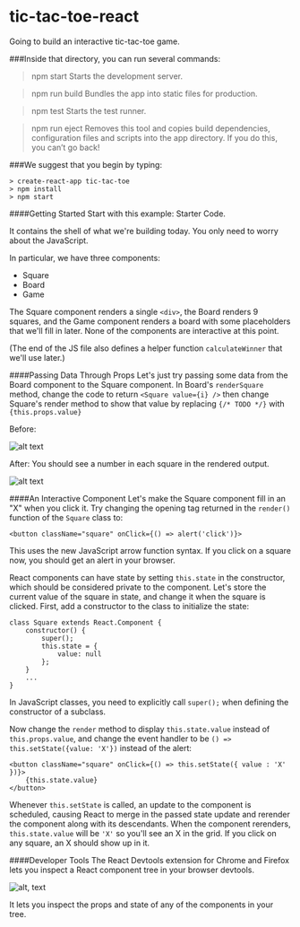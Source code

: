 # tic-tac-toe-react
Going to build an interactive tic-tac-toe game.

###Inside that directory, you can run several commands:

>npm start
Starts the development server.

>npm run build
Bundles the app into static files for production.

>npm test
Starts the test runner.

>npm run eject
Removes this tool and copies build dependencies, configuration files
and scripts into the app directory. If you do this, you can’t go back!

###We suggest that you begin by typing:

	> create-react-app tic-tac-toe
	> npm install
	> npm start

####Getting Started
Start with this example: Starter Code.

It contains the shell of what we're building today. You only need to worry about the JavaScript.

In particular, we have three components:
 - Square
 - Board
 - Game

The Square component renders a single `` <div> ``, the Board renders 9 squares, and the Game component renders a board with some placeholders that we'll fill in later. None of the components are interactive at this point.

(The end of the JS file also defines a helper function `` calculateWinner `` that we'll use later.)

####Passing Data Through Props
Let's just try passing some data from the Board component to the Square component. In Board's `` renderSquare  `` method, change the code to return `` <Square value={i} /> `` then change Square's render method to show that value by replacing `` {/* TODO */} `` with `` {this.props.value} ``

Before:

![alt text](https://facebook.github.io/react/img/tutorial/tictac-empty.png "before")


After: You should see a number in each square in the rendered output.

![alt text](https://facebook.github.io/react/img/tutorial/tictac-numbers.png "after")

####An Interactive Component
Let's make the Square component fill in an "X" when you click it. Try changing the opening tag returned in the `` render() `` function of the `` Square `` class to:

	<button className="square" onClick={() => alert('click')}>

This uses the new JavaScript arrow function syntax. If you click on a square now, you should get an alert in your browser.

React components can have state by setting `` this.state `` in the constructor, which should be considered private to the component. Let's store the current value of the square in state, and change it when the square is clicked. First, add a constructor to the class to initialize the state:

	class Square extends React.Component {
		constructor() {
			super();
			this.state = {
				value: null
			};
		}
		...
	}

In JavaScript classes, you need to explicitly call `` super(); `` when defining the constructor of a subclass. 

Now change the `` render `` method to display `` this.state.value `` instead of `` this.props.value ``, and change the event handler to be `` () => this.setState({value: 'X'}) `` instead of the alert:

	<button className="square" onClick={() => this.setState({ value : 'X' })}>
		{this.state.value}
	</button>

Whenever `` this.setState `` is called, an update to the component is scheduled, causing React to merge in the passed state update and rerender the component along with its descendants. When the component rerenders, `` this.state.value `` will be `` 'X' `` so you'll see an X in the grid.
If you click on any square, an X should show up in it. 

####Developer Tools
The React Devtools extension for Chrome and Firefox lets you inspect a React component tree in your browser devtools.

![alt, text](https://facebook.github.io/react/img/tutorial/devtools.png, "debugger")

It lets you inspect the props and state of any of the components in your tree.







